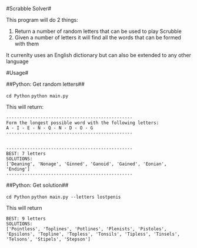 #Scrabble Solver#

This program will do 2 things:

1. Return a number of random letters that can be used to play Scrubble
2. Given a number of letters it will find all the words that can be formed with them


It currenlty uses an English dictionary but can also be extended to any other language



#Usage#

##Python: Get random letters##

`cd Python`
`python main.py` 

This will return:

```
------------------------------------------------
Form the longest possible word with the following letters:
A - I - E - N - Q - N - D - O - G
------------------------------------------------


------------------------------------------------
BEST: 7 letters
SOLUTIONS:
['Deaning', 'Nonage', 'Ginned', 'Ganoid', 'Gained', 'Eonian', 'Ending']
------------------------------------------------
```


##Python: Get solution##

`cd Python`
`python main.py --letters lostpenis` 

This will return

```
BEST: 9 letters
SOLUTIONS:
['Pointless', 'Toplines', 'Potlines', 'Plenists', 'Pistoles', 'Epsilons', 'Topline', 'Topless', 'Tonsils', 'Tipless', 'Tinsels', 'Telsons', 'Stipels', 'Stepson']
```

